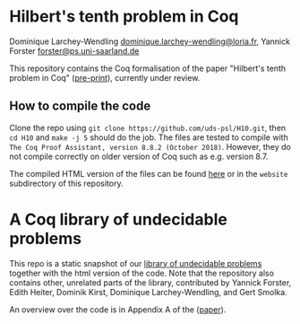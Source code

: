# Hilbert's tenth problem in Coq

Dominique Larchey-Wendling <dominique.larchey-wendling@loria.fr>, Yannick Forster <forster@ps.uni-saarland.de>

This repository contains the Coq formalisation of the paper "Hilbert's tenth problem in Coq" ([pre-print](https://www.ps.uni-saarland.de/Publications/documents/Larchey-WendlingForster_2019_H10_in_Coq.pdf)), currently under review.

## How to compile the code

Clone the repo using `git clone https://github.com/uds-psl/H10.git`, then `cd H10` and `make -j 5` should do the job. The files are tested to compile with `The Coq Proof Assistant, version 8.8.2 (October 2018)`. However, they do not compile correctly on older version of Coq such as e.g. version 8.7.

The compiled HTML version of the files can be found [here](https://uds-psl.github.io/H10/website/toc.html) or in the `website` subdirectory of this repository.

# A Coq library of undecidable problems

This repo is a static snapshot of our [library of undecidable problems](https://github.com/uds-pls/coq-library-undecidability) together with the html version of the code. Note that the repository also contains other, unrelated parts of the library, contributed by Yannick Forster, Edith Heiter, Dominik Kirst, Dominique Larchey-Wendling, and Gert Smolka.

An overview over the code is in Appendix A of the ([paper](https://www.ps.uni-saarland.de/Publications/documents/Larchey-WendlingForster_2019_H10_in_Coq.pdf)).
